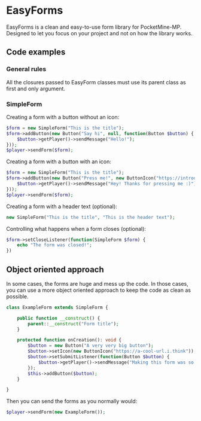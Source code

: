 # EasyForms

EasyForms is a clean and easy-to-use form library for PocketMine-MP. Designed to let you focus on your project and not on how the library works.

## Code examples

### General rules

All the closures passed to EasyForm classes must use its parent class as first and only argument.

### SimpleForm

Creating a form with a button without an icon:
```php
$form = new SimpleForm("This is the title");
$form->addButton(new Button("Say hi", null, function(Button $button) {
    $button->getPlayer()->sendMessage("Hello!");
}));
$player->sendForm($form);
```

Creating a form with a button with an icon:
```php
$form = new SimpleForm("This is the title");
$form->addButton(new Button("Press me!", new ButtonIcon("https://introduce-the-image-url.here"), function(Button $button) {
    $button->getPlayer()->sendMessage("Hey! Thanks for pressing me :)");
}));
$player->sendForm($form);
```

Creating a form with a header text (optional):
```php
new SimpleForm("This is the title", "This is the header text");
```

Controlling what happens when a form closes (optional):
```php
$form->setCloseListener(function(SimpleForm $form) {
    echo "The form was closed!";
})
```

## Object oriented approach

In some cases, the forms are huge and mess up the code. In those cases, you can use a more object oriented approach to keep the code as clean as possible.   

```php
class ExampleForm extends SimpleForm {

    public function __construct() {
        parent::__construct("Form title");
    }

    protected function onCreation(): void {
        $button = new Button("A very very big button");
        $button->setIcon(new ButtonIcon("https://a-cool-url.i.think"));
        $button->setSubmitListener(function(Button $button) {
            $button->getPlayer()->sendMessage("Making this form was so easy!");
        });
        $this->addButton($button);
    }

}
```

Then you can send the forms as you normally would:
```php
$player->sendForm(new ExampleForm());
```





